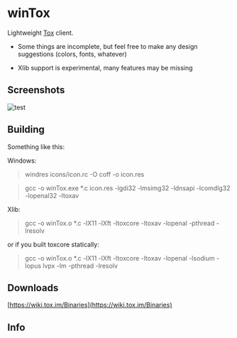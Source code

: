 # winTox

Lightweight [Tox](https://github.com/irungentoo/ProjectTox-Core) client.

* Some things are incomplete, but feel free to make any design suggestions (colors, fonts, whatever)

* Xlib support is experimental, many features may be missing

## Screenshots
![test](https://raw.github.com/notsecure/winTox/master/images/winTox.png "winTox early build")


## Building

Something like this:

Windows:

>windres icons/icon.rc -O coff -o icon.res

>gcc -o winTox.exe *.c icon.res -lgdi32 -lmsimg32 -ldnsapi -lcomdlg32 -lopenal32 -ltoxav

Xlib:

>gcc -o winTox.o *.c -lX11 -lXft -ltoxcore -ltoxav -lopenal -pthread -lresolv

or if you built toxcore statically:

>gcc -o winTox.o *.c -lX11 -lXft -ltoxcore -ltoxav -lopenal -lsodium -lopus lvpx -lm  -pthread -lresolv

## Downloads

[https://wiki.tox.im/Binaries](https://wiki.tox.im/Binaries)

## Info



